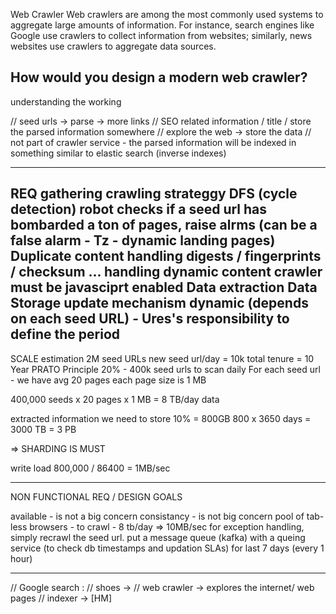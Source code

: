 Web Crawler
Web crawlers are among the most commonly used systems to aggregate large
amounts of information. For instance, search engines like Google use 
crawlers to collect information from websites; similarly, 
news websites use crawlers to aggregate data sources.

How would you design a modern web crawler?
-------------------------------------------
understanding the working

// seed urls  -> parse -> more links
// SEO related information / title / store the parsed information somewhere 
// explore the web -> store the data 
// not part of crawler service - the parsed information will be indexed in something similar to elastic search (inverse indexes)

------------------------
REQ gathering 
crawling strateggy
  DFS (cycle detection)
robot checks
  if a seed url has bombarded a ton of pages, raise alrms 
  (can be a false alarm - Tz - dynamic landing pages)
Duplicate content handling
  digests / fingerprints / checksum ...
handling dynamic content
  crawler must be javasciprt enabled
Data extraction
Data Storage
update mechanism
  dynamic (depends on each seed URL) - Ures's responsibility to define the period
-----------------------
SCALE estimation
2M seed URLs
new seed url/day = 10k 
total tenure = 10 Year
PRATO Principle
20% - 400k seed urls to scan daily
For each seed url - we have avg 20 pages
each page size is 1 MB

400,000 seeds x 20 pages x 1 MB = 8 TB/day data

extracted information we need to store 10% = 800GB
800 x 3650 days = 3000 TB = 3 PB

=> SHARDING IS MUST

write load
800,000 / 86400  = 1MB/sec 

------------------------------
NON FUNCTIONAL REQ / DESIGN GOALS

available - is not a big concern
consistancy - is not big concern
pool of tab-less browsers - to crawl - 8 tb/day => 10MB/sec
for exception handling, simply recrawl the seed url.
put a message queue (kafka) with a queing service (to check db timestamps and updation SLAs) for last 7 days (every 1 hour)

----------------------

// Google search :
// shoes -> 
// web crawler -> explores the internet/ web pages 
// indexer -> [HM]